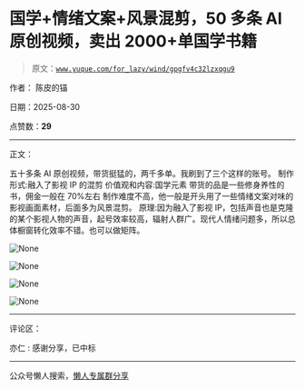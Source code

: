 # 国学+情绪文案+风景混剪，50 多条 AI 原创视频，卖出 2000+单国学书籍

> 原文：[`www.yuque.com/for_lazy/wind/gpgfv4c32lzxqgu9`](https://www.yuque.com/for_lazy/wind/gpgfv4c32lzxqgu9)

作者： 陈皮的锚

日期：2025-08-30

点赞数：**29**

* * *

正文：

五十多条 AI 原创视频，带货挺猛的，两千多单。我刷到了三个这样的账号。 制作形式:融入了影视 IP 的混剪 价值观和内容:国学元素
带货的品是一些修身养性的书，佣金一般在 70%左右 制作难度不高，他一般是开头用了一些情绪文案对味的影视画面素材，后面多为风景混剪。
原理:因为融入了影视 IP，包括声音也是克隆的某个影视人物的声音，起号效率较高，辐射人群广。现代人情绪问题多，所以总体橱窗转化效率不错。也可以做矩阵。

![](img/2602ba680c780cbd37b933101000dbd5.png "None")

![](img/dc3759e79832bc6de35ac01d15233323.png "None")

![](img/ed0aa34738a62f2035c1b546466c0b30.png "None")

![](img/fda25c76dfcb444eeefecdc258d3cf1c.png "None")

* * *

评论区：

亦仁 : 感谢分享，已中标

* * *

公众号懒人搜索，[懒人专属群分享](https://lazybook.fun/#/blog/group)
